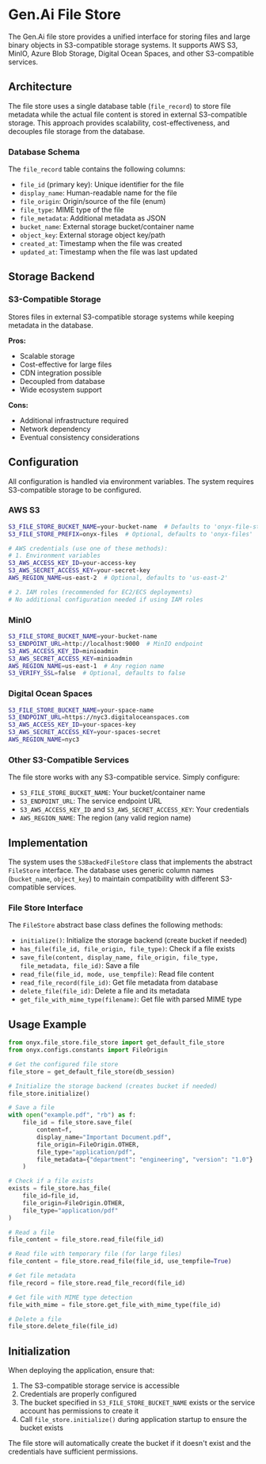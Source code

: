 # Gen.Ai File Store

The Gen.Ai file store provides a unified interface for storing files and large binary objects in S3-compatible storage systems. It supports AWS S3, MinIO, Azure Blob Storage, Digital Ocean Spaces, and other S3-compatible services.

## Architecture

The file store uses a single database table (`file_record`) to store file metadata while the actual file content is stored in external S3-compatible storage. This approach provides scalability, cost-effectiveness, and decouples file storage from the database.

### Database Schema

The `file_record` table contains the following columns:

- `file_id` (primary key): Unique identifier for the file
- `display_name`: Human-readable name for the file
- `file_origin`: Origin/source of the file (enum)
- `file_type`: MIME type of the file
- `file_metadata`: Additional metadata as JSON
- `bucket_name`: External storage bucket/container name
- `object_key`: External storage object key/path
- `created_at`: Timestamp when the file was created
- `updated_at`: Timestamp when the file was last updated

## Storage Backend

### S3-Compatible Storage

Stores files in external S3-compatible storage systems while keeping metadata in the database.

**Pros:**
- Scalable storage
- Cost-effective for large files
- CDN integration possible
- Decoupled from database
- Wide ecosystem support

**Cons:**
- Additional infrastructure required
- Network dependency
- Eventual consistency considerations

## Configuration

All configuration is handled via environment variables. The system requires S3-compatible storage to be configured.

### AWS S3

```bash
S3_FILE_STORE_BUCKET_NAME=your-bucket-name  # Defaults to 'onyx-file-store-bucket'
S3_FILE_STORE_PREFIX=onyx-files  # Optional, defaults to 'onyx-files'

# AWS credentials (use one of these methods):
# 1. Environment variables
S3_AWS_ACCESS_KEY_ID=your-access-key
S3_AWS_SECRET_ACCESS_KEY=your-secret-key
AWS_REGION_NAME=us-east-2  # Optional, defaults to 'us-east-2'

# 2. IAM roles (recommended for EC2/ECS deployments)
# No additional configuration needed if using IAM roles
```

### MinIO

```bash
S3_FILE_STORE_BUCKET_NAME=your-bucket-name
S3_ENDPOINT_URL=http://localhost:9000  # MinIO endpoint
S3_AWS_ACCESS_KEY_ID=minioadmin
S3_AWS_SECRET_ACCESS_KEY=minioadmin
AWS_REGION_NAME=us-east-1  # Any region name
S3_VERIFY_SSL=false  # Optional, defaults to false
```

### Digital Ocean Spaces

```bash
S3_FILE_STORE_BUCKET_NAME=your-space-name
S3_ENDPOINT_URL=https://nyc3.digitaloceanspaces.com
S3_AWS_ACCESS_KEY_ID=your-spaces-key
S3_AWS_SECRET_ACCESS_KEY=your-spaces-secret
AWS_REGION_NAME=nyc3
```

### Other S3-Compatible Services

The file store works with any S3-compatible service. Simply configure:
- `S3_FILE_STORE_BUCKET_NAME`: Your bucket/container name
- `S3_ENDPOINT_URL`: The service endpoint URL
- `S3_AWS_ACCESS_KEY_ID` and `S3_AWS_SECRET_ACCESS_KEY`: Your credentials
- `AWS_REGION_NAME`: The region (any valid region name)

## Implementation

The system uses the `S3BackedFileStore` class that implements the abstract `FileStore` interface. The database uses generic column names (`bucket_name`, `object_key`) to maintain compatibility with different S3-compatible services.

### File Store Interface

The `FileStore` abstract base class defines the following methods:

- `initialize()`: Initialize the storage backend (create bucket if needed)
- `has_file(file_id, file_origin, file_type)`: Check if a file exists
- `save_file(content, display_name, file_origin, file_type, file_metadata, file_id)`: Save a file
- `read_file(file_id, mode, use_tempfile)`: Read file content
- `read_file_record(file_id)`: Get file metadata from database
- `delete_file(file_id)`: Delete a file and its metadata
- `get_file_with_mime_type(filename)`: Get file with parsed MIME type

## Usage Example

```python
from onyx.file_store.file_store import get_default_file_store
from onyx.configs.constants import FileOrigin

# Get the configured file store
file_store = get_default_file_store(db_session)

# Initialize the storage backend (creates bucket if needed)
file_store.initialize()

# Save a file
with open("example.pdf", "rb") as f:
    file_id = file_store.save_file(
        content=f,
        display_name="Important Document.pdf",
        file_origin=FileOrigin.OTHER,
        file_type="application/pdf",
        file_metadata={"department": "engineering", "version": "1.0"}
    )

# Check if a file exists
exists = file_store.has_file(
    file_id=file_id,
    file_origin=FileOrigin.OTHER,
    file_type="application/pdf"
)

# Read a file
file_content = file_store.read_file(file_id)

# Read file with temporary file (for large files)
file_content = file_store.read_file(file_id, use_tempfile=True)

# Get file metadata
file_record = file_store.read_file_record(file_id)

# Get file with MIME type detection
file_with_mime = file_store.get_file_with_mime_type(file_id)

# Delete a file
file_store.delete_file(file_id)
```

## Initialization

When deploying the application, ensure that:

1. The S3-compatible storage service is accessible
2. Credentials are properly configured
3. The bucket specified in `S3_FILE_STORE_BUCKET_NAME` exists or the service account has permissions to create it
4. Call `file_store.initialize()` during application startup to ensure the bucket exists

The file store will automatically create the bucket if it doesn't exist and the credentials have sufficient permissions.
 